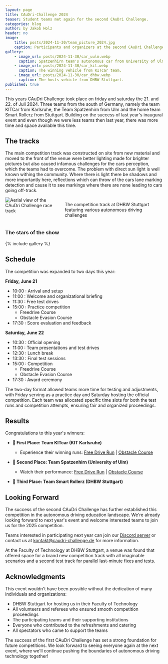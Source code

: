 ```yaml
---
layout: page
title: CAuDri-Challenge 2024
teaser: Student teams met again for the second CAuDri Challenge.
categories: blog
author: by Jakob Holz
header: no
image:
    title: posts/2024-11-30/team_picture_2024.jpg
    caption: Participants and organizers at the second CAuDri Challenge at DHBW Stuttgart
gallery:
    - image_url: posts/2024-11-30/car_uulm.webp
      caption: Spatzenhirn team's autonomous car from University of Ulm.
    - image_url: posts/2024-11-30/car_kit.webp
      caption: The winning vehicle from KITcar team.
    - image_url: posts/2024-11-30/car_dhbw.webp
      caption: The hosts vehicle from DHBW Stuttgart.
published: true
---
```



This years CAuDri Challenge took place on friday and saturday the 21. and 22. of Juli 2024. Three teams from the south of Germany, namely the team KITCar from Karlsruhe, the Team Spatzenhirn from Ulm and the home team Smart Rollerz from Stuttgart. Building on the success of last year's inaugural event and even though we were less teams then last year, there was more time and space available this time. 

## The tracks

The main competition track was constructed on site from new material and moved to the front of the venue were better lighting made for brighter pictures but also caused infamous challenges for the cars perception, which the teams had to overcome. The problem with direct sun light is well known withing the community. Where there is light there be shadows and more importantly here, reflections which can throw of the cars lane marking detection and cause it to see markings where there are none leading to cars going off-track.

<div class="row">
    <div class="small-12 columns">
        <img src="{{ site.urlimg }}/posts/2023-12-05/track.webp" alt="Aerial view of the CAuDri Challenge race track">
        <p class="text-right caption">
            The competition track at DHBW Stuttgart featuring various autonomous driving challenges
        </p>
    </div>
</div>

### The stars of the show

{% include gallery %}


## Schedule

The competition was expanded to two days this year:

**Friday, June 21**
- 10:00 : Arrival and setup
- 11:00 : Welcome and organizational briefing
- 11:30 : Free test drives
- 15:00 : Practice competition
  - Freedrive Course
  - Obstacle Evasion Course
- 17:30 : Score evaluation and feedback

**Saturday, June 22**
- 10:30 : Official opening
- 11:00 : Team presentations and test drives
- 12:30 : Lunch break
- 13:30 : Final test sessions
- 15:00 : Competition
  - Freedrive Course
  - Obstacle Evasion Course
- 17:30 : Award ceremony

The two-day format allowed teams more time for testing and adjustments, with Friday serving as a practice day and Saturday hosting the official competition. Each team was allocated specific time slots for both the test runs and competition attempts, ensuring fair and organized proceedings.

## Results
Congratulations to this year's winners:

- **🥇 First Place: Team KITcar (KIT Karlsruhe)**
  - Experience their winning runs: [Free Drive Run](https://www.youtube.com/watch?v=NOfQelGuanc) | [Obstacle Course](https://www.youtube.com/watch?v=3qgEeE0ZR00)

- **🥈 Second Place: Team Spatzenhirn (University of Ulm)**
  - Watch their performance: [Free Drive Run](https://www.youtube.com/watch?v=btJJQcRVPtM) | [Obstacle Course](nA)

- **🥉 Third Place: Team Smart Rollerz (DHBW Stuttgart)**

## Looking Forward

The success of the second CAuDri Challenge has further established this competition in the autonomous driving education landscape. We're already looking forward to next year's event and welcome interested teams to join us for the 2025 competition.

Teams interested in participating next year can join our [Discord server](/discord/) or contact us at [kontakt@caudri-challenge.de](mailto:kontakt@caudri-challenge.de) for more information.

At the Faculty of Technology at DHBW Stuttgart, a venue was found that offered space for a brand new competition track with all imaginable scenarios and a second test track for parallel last-minute fixes and tests.

## Acknowledgments

This event wouldn't have been possible without the dedication of many individuals and organizations:

- DHBW Stuttgart for hosting us in their Faculty of Technology
- All volunteers and referees who ensured smooth competition proceedings
- The participating teams and their supporting institutions
- Everyone who contributed to the refreshments and catering
- All spectators who came to support the teams

The success of the first CAuDri Challenge has set a strong foundation for future competitions. We look forward to seeing everyone again at the next event, where we'll continue pushing the boundaries of autonomous driving technology together!
